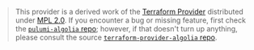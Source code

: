 > This provider is a derived work of the [Terraform Provider](https://github.com/jlmanaloto/terraform-provider-algolia)
> distributed under [MPL 2.0](https://www.mozilla.org/en-US/MPL/2.0/). If you encounter a bug or missing feature,
> first check the [`pulumi-algolia` repo](https://github.com/swarm-work/pulumi-algolia/issues); however, if that doesn't turn up anything,
> please consult the source [`terraform-provider-algolia` repo](https://github.com/jlmanaloto/terraform-provider-algolia/issues).